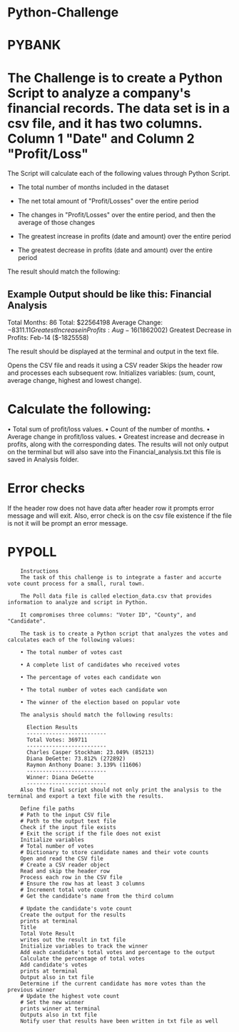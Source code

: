 # Python-Challenge
# PYBANK
        
# The Challenge is to create a Python Script to analyze a company's financial records. The data set is in a csv file, and it has two columns. Column 1 "Date" and Column 2 "Profit/Loss"

The Script will calculate each of the following values through Python Script.
* The total number of months included in the dataset

* The net total amount of "Profit/Losses" over the entire period

* The changes in "Profit/Losses" over the entire period, and then the average of those changes

* The greatest increase in profits (date and amount) over the entire period

* The greatest decrease in profits (date and amount) over the entire period

The result should match the following:

Example Output should be like this:
Financial Analysis
----------------------------
Total Months: 86
Total: $22564198
Average Change: $-8311.11
Greatest Increase in Profits: Aug-16 ($1862002)
Greatest Decrease in Profits: Feb-14 ($-1825558)

The result should be displayed at the terminal and output in the text file.

Opens the CSV file and reads it using a CSV reader
Skips the header row and processes each subsequent row.
Initializes variables:
(sum, count, average change, highest and lowest change).        

# Calculate the following:
•	Total sum of profit/loss values.
•	Count of the number of months.
•	Average change in profit/loss values.
•	Greatest increase and decrease in profits, along with the corresponding dates.
     The results will not only output on the terminal but will also save into the Financial_analysis.txt this file is saved in Analysis folder.
# Error checks
If the header row does not have data after header row it prompts error message and will exit.
 Also, error check is on the csv file existence if the file is not it will be prompt an error message.
        

          
          
# PYPOLL
        Instructions
        The task of this challenge is to integrate a faster and accurte vote count process for a small, rural town.

        The Poll data file is called election_data.csv that provides information to analyze and script in Python.

        It compromises three columns: "Voter ID", "County", and "Candidate".

        The task is to create a Python script that analyzes the votes and calculates each of the following values:

        • The total number of votes cast

        • A complete list of candidates who received votes

        • The percentage of votes each candidate won

        • The total number of votes each candidate won

        • The winner of the election based on popular vote

        The analysis should match the following results:

          Election Results
          -------------------------
          Total Votes: 369711
          -------------------------
          Charles Casper Stockham: 23.049% (85213)
          Diana DeGette: 73.812% (272892)
          Raymon Anthony Doane: 3.139% (11606)
          -------------------------
          Winner: Diana DeGette
          -------------------------
        Also the final script should not only print the analysis to the terminal and export a text file with the results.

        Define file paths
        # Path to the input CSV file
        # Path to the output text file
        Check if the input file exists
        # Exit the script if the file does not exist
        Initialize variables
        # Total number of votes
        # Dictionary to store candidate names and their vote counts
        Open and read the CSV file
        # Create a CSV reader object
        Read and skip the header row
        Process each row in the CSV file
        # Ensure the row has at least 3 columns
        # Increment total vote count
        # Get the candidate's name from the third column

        # Update the candidate's vote count
        Create the output for the results
        prints at terminal
        Title
        Total Vote Result
        writes out the result in txt file
        Initialize variables to track the winner
        Add each candidate's total votes and percentage to the output
        Calculate the percentage of total votes
        Add candidate's votes
        prints at terminal
        Output also in txt file
        Determine if the current candidate has more votes than the previous winner
        # Update the highest vote count
        # Set the new winner
        prints winner at terminal
        Outputs also in txt file
        Notify user that results have been written in txt file as well
